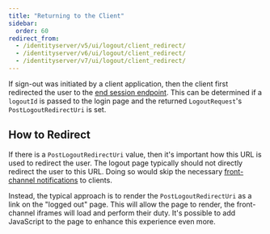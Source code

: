 ```yaml
---
title: "Returning to the Client"
sidebar:
  order: 60
redirect_from:
  - /identityserver/v5/ui/logout/client_redirect/
  - /identityserver/v6/ui/logout/client_redirect/
  - /identityserver/v7/ui/logout/client_redirect/
---
```


If sign-out was initiated by a client application, then the client first redirected the user to the [end session endpoint](/identityserver/reference/endpoints/end-session/).
This can be determined if a `logoutId` is passed to the login page and the returned `LogoutRequest`'s `PostLogoutRedirectUri` is set.

## How to Redirect

If there is a `PostLogoutRedirectUri` value, then it's important how this URL is used to redirect the user.
The logout page typically should not directly redirect the user to this URL.
Doing so would skip the necessary [front-channel notifications](/identityserver/ui/logout/notification/#front-channel-server-side-clients) to clients.

Instead, the typical approach is to render the `PostLogoutRedirectUri` as a link on the "logged out" page.
This will allow the page to render, the front-channel iframes will load and perform their duty. 
It's possible to add JavaScript to the page to enhance this experience even more.
